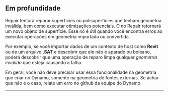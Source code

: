 ## Em profundidade
Repair tentará reparar superfícies ou polisuperficies que tenham geometria inválida, bem como executar otimizações potenciais. O nó Repair retornará um novo objeto de superfície.
Esse nó é útil quando você encontra erros ao executar operações em geometria importada ou convertida.

Por exemplo, se você importar dados de um contexto de host como **Revit** ou de um arquivo **.SAT** e descobrir que ele não é aparado ou boleano, poderá descobrir que uma operação de reparo limpa qualquer *geometria inválida* que esteja causando a falha.

Em geral, você não deve precisar usar essa funcionalidade na geometria que criar no Dynamo, somente na geometria de fontes externas. Se achar que não é o caso, relate um erro no github da equipe do Dynamo.
___



